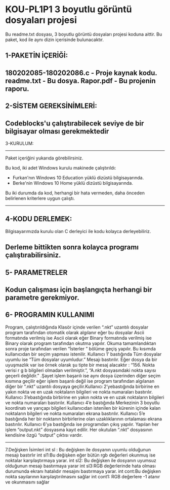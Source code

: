 # KOU-PL1P1 3 boyutlu görüntü dosyaları projesi
Bu readme.txt dosyası, 3 boyutlu görüntü dosyaları projesi  koduna aittir.
Bu paket, kod ile aynı dizin içerisinde bulunacaktır.


1-PAKETİN İÇERİĞİ:
----------
180202085-180202086.c - Proje  kaynak kodu.
readme.txt - Bu dosya.
Rapor.pdf - Bu projenin raporu.
----------

2-SİSTEM GEREKSİNİMLERİ:
-------------------
Codeblocks'u çalıştırabilecek seviye de bir bilgisayar olması gerekmektedir
-------------------


3-KURULUM:

-------------------
Paket içeriğini yukarıda görebilirsiniz.

Bu kod, iki adet Windows kurulu makinede çalıştırıldı:
- Furkan'nın Windows 10 Education yüklü dizüstü bilgisayarında.
- Berke'nin Windows 10 Home  yüklü dizüstü bilgisayarında.

Bu iki durumda da kod, herhangi bir hata vermeden, daha önceden belirlenen kriterlere
uygun çalıştı.



-------------------


4-KODU DERLEMEK:
------------------
Bilgisayarımızda kurulu olan C derleyici ile kodu kolayca derleyebiliriz.

Derleme bittikten sonra kolayca programı çalıştırabilirsiniz.
------------------


5- PARAMETRELER
---------------------------
Kodun çalışması için başlangıçta herhangi bir parametre gerekmiyor.
------------------



6- PROGRAMIN KULLANIMI
-----------------------------
Program, çalıştırıldığında Klasör içinde verilen “.nkt” uzantılı dosyalar program
tarafından otomatik olarak algılanır eğer bu dosyalar Ascii formatında verilmiş ise
 Ascii olarak eğer Binary formatında verilmiş ise Binary olarak program tarafından 
okutma yapılır. Okuma tamamlandıktan sonra proje tarafından verilen “İsterler ” 
bölüme geçiş yapılır. Bu kısımda kullanıcıdan bir seçim yapması istenilir. Kullanıcı
 1’ bastığında Tüm dosyalar uyumlu ise “Tüm dosyalar uyumludur.” Mesajı bastırılır. 
Eğer dosya da bir uyuşmazlık var ise örnek olarak şu tipte bir mesaj alacaktır :
 “156. Nokta verisi r g b bilgileri olmadan verilmiştir.”, “A.nkt dosyasındaki 
nokta sayısı geçerli değildir.” .Şayet işlem başarılı ise aynı dosya üzerinden 
diğer seçim kısmına geçilir eğer işlem başarılı değil ise program tarafından
 algılanan diğer bir “.nkt” uzantılı dosyaya geçilir.Kullanıcı 2’yebastığında 
birbirine en yakın nokta ve en uzak noktaların bilgileri ve nokta numaraları
 bastırılır. Kullanıcı 3’ebastığında birbirine en yakın nokta ve en uzak noktaların 
bilgileri ve nokta numaraları bastırılır. Kullanıcı 4’e bastığında Merkezinin 3 
boyutlu koordinatı ve yarıçapı bilgileri kullanıcıdan istenilen bir kürenin içinde
 kalan noktaların bilgileri ve nokta numaraları ekrana bastırılır. Kullanıcı 5’e 
bastığında her bir noktanın birbirlerine olan uzaklıklarının ortalaması ekrana 
bastırılır. Kullanıcı 6’ya bastığında ise programdan çıkış yapılır. Yapılan her
 işlem “output.nkt” dosyasına kayıt edilir. Her okutulan “.nkt” dosyasının 
kendisine özgü “output” çıktısı vardır.

***********************************************************************************

7.Değişken İsimleri
int sl : Bu değişken ile dosyanın uyumlu olduğunun mesajı bastırlır
int sl1:Bu değişken eğer bütün rgb değerleri okunmuş ise noktalar karşılaştırmaya yarar.
int sl2: Bu değişken ile dosyanın uyumsuz olduğunun mesajı bastırmaya yarar
int sl3:RGB değerlerinde hata olması durumunda ekranı hatalıdır mesajını bastırmaya yarar.
int cont:Bu değişken nokta sayılarının karşılaştırılmasını sağlar
int cont1: RGB değerlere -1 atanır ve okunmasını sağlar

